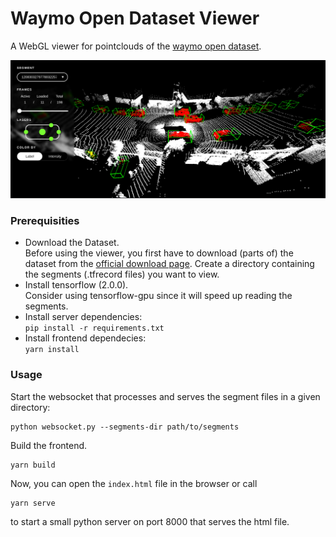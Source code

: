 # Waymo Open Dataset Viewer

A WebGL viewer for pointclouds of the [waymo open dataset](https://waymo.com/open).

![Screenshot](./screenshot.png)

### Prerequisities

- Download the Dataset.  
  Before using the viewer, you first have to download (parts of) the dataset from the [official download page](https://waymo.com/open/licensing/). Create a directory containing the segments (.tfrecord files) you want to view.
- Install tensorflow (2.0.0).  
  Consider using tensorflow-gpu since it will speed up reading the segments.
- Install server dependencies:  
  `pip install -r requirements.txt`
- Install frontend dependecies:  
  `yarn install`

### Usage 

Start the websocket that processes and serves the segment files in a given directory:
```
python websocket.py --segments-dir path/to/segments
```

Build the frontend.
```
yarn build
```

Now, you can open the `index.html` file in the browser or call
```
yarn serve
```
to start a small python server on port 8000 that serves the html file.

